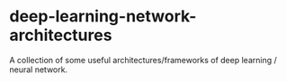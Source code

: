 # deep-learning-network-architectures
A collection of some useful architectures/frameworks of deep learning / neural network.

